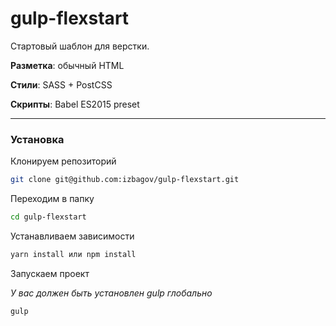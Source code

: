 # gulp-flexstart

Стартовый шаблон для верстки.

**Разметка**: обычный HTML

**Стили**: SASS + PostCSS

**Скрипты**: Babel ES2015 preset

---

### Установка

Клонируем репозиторий

```bash
git clone git@github.com:izbagov/gulp-flexstart.git
```

Переходим в папку

```bash
cd gulp-flexstart
```

Устанавливаем зависимости

```bash
yarn install или npm install
```

Запускаем проект

*У вас должен быть установлен gulp глобально*

```bash
gulp
```
